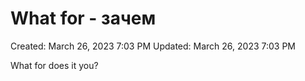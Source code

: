 # What for - зачем

Created: March 26, 2023 7:03 PM
Updated: March 26, 2023 7:03 PM

What for does it you?